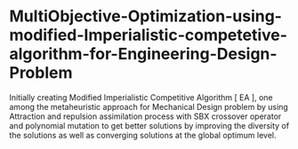 # MultiObjective-Optimization-using-modified-Imperialistic-competetive-algorithm-for-Engineering-Design-Problem
Initially creating Modified Imperialistic Competitive Algorithm [ EA ], one among the metaheuristic approach for Mechanical Design problem by using Attraction and repulsion assimilation process with SBX crossover operator and polynomial mutation to get better solutions by improving the diversity of the solutions as well as converging solutions at the global optimum level.
